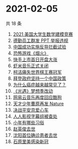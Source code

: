 # 2021-02-05

共 18 条

<!-- BEGIN -->
<!-- 最后更新时间 Fri Feb 05 2021 23:03:45 GMT+0800 (CST) -->

1. [2021 美国大学生数学建模竞赛](https://www.zhihu.com/search?q=2021美赛)
2. [德勤员工群发 PPT 举报违规](https://www.zhihu.com/search?q=德勤)
3. [中国成功实施反导拦截试验](https://www.zhihu.com/search?q=陆基中段反导)
4. [恐怖游戏《烟火》](https://www.zhihu.com/search?q=烟火)
5. [快手上市首日开盘大涨](https://www.zhihu.com/search?q=快手上市)
6. [虾米音乐正式关闭](https://www.zhihu.com/search?q=虾米音乐)
7. [柯洁痛失世界棋王赛冠军](https://www.zhihu.com/search?q=柯洁)
8. [拜登政府坚持一个中国政策](https://www.zhihu.com/search?q=拜登政府)
9. [为什么癌症越来越常见了？](https://www.zhihu.com/search?q=癌症)
10. [《光遇》梦想季改动](https://www.zhihu.com/search?q=光遇)
11. [网易云音乐再度回应酷狗](https://www.zhihu.com/search?q=网易云酷狗)
12. [天才少年曹原再发 Nature](https://www.zhihu.com/search?q=曹原)
13. [决战平安京爱心车](https://www.zhihu.com/search?q=决战平安京)
14. [人人影视字幕组被查处](https://www.zhihu.com/search?q=人人影视字幕组)
15. [小年有哪些习俗](https://www.zhihu.com/search?q=小年)
16. [赵英俊去世](https://www.zhihu.com/search?q=赵英俊去世)
17. [沈阳首位确诊患者去世](https://www.zhihu.com/search?q=沈阳尹老太)
18. [石原里美感染新冠](https://www.zhihu.com/search?q=石原里美新冠)

<!-- END -->
